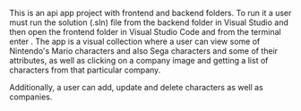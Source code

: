 This is an api app project with frontend and backend folders. To run it a user must run the solution (.sln) file from the backend folder 
in Visual Studio and then open the frontend folder in Visual Studio Code and from the terminal enter <yarn start>. The app is a visual
collection where a user can view some of Nintendo's Mario characters and also Sega characters and some of their attributes, as well as 
clicking on a company image and getting a list of characters from that particular company. 

Additionally, a user can add, update and delete characters as well as companies. 
